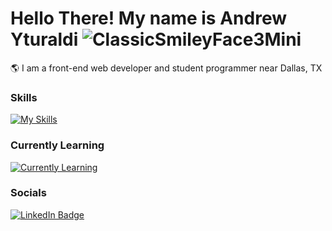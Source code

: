 # Hello There! My name is Andrew Yturaldi ![ClassicSmileyFace3Mini](https://github.com/AndrewYturaldi/VerbVista-Site/assets/131637136/7c5c2ad3-75de-4340-95e0-4fbf093c30c6)
🌎 I am a front-end web developer and student programmer near Dallas, TX 

### Skills

[![My Skills](https://skillicons.dev/icons?i=html,css,js,java,git,linux)](https://skillicons.dev)

### Currently Learning

[![Currently Learning](https://skillicons.dev/icons?i=react,figma)](https://skillicons.dev)

### Socials

<div id="badges">
  <a href="https://www.linkedin.com/in/andrew-yturaldi-6b46a9277/">
    <img src="https://img.shields.io/badge/LinkedIn-blue?style=for-the-badge&logo=linkedin&logoColor=white" alt="LinkedIn Badge"/>
  </a>
</div>
